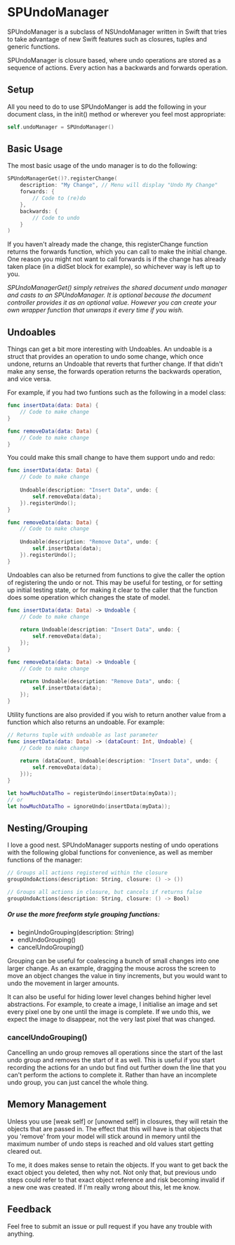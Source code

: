 # SPUndoManager

SPUndoManager is a subclass of NSUndoManager written in Swift that tries to take advantage of new Swift features such as closures, tuples and generic functions.

SPUndoManager is closure based, where undo operations are stored as a sequence of actions. Every action has a backwards and forwards operation.


## Setup

All you need to do to use SPUndoManger is add the following in your document class, in the init() method or wherever you feel most appropriate:

```swift
self.undoManager = SPUndoManager()
```


## Basic Usage

The most basic usage of the undo manager is to do the following:

```swift
SPUndoManagerGet()?.registerChange(
    description: "My Change", // Menu will display "Undo My Change" 
    forwards: {
        // Code to (re)do
    },
    backwards: {
        // Code to undo
    }
)
```

If you haven't already made the change, this registerChange function returns the forwards function, which you can call to make the initial change. One reason you might not want to call forwards is if the change has already taken place (in a didSet block for example), so whichever way is left up to you.

*SPUndoManagerGet() simply retreives the shared document undo manager and casts to an SPUndoManager. It is optional because the document controller provides it as an optional value. However you can create your own wrapper function that unwraps it every time if you wish.*


## Undoables

Things can get a bit more interesting with Undoables. An undoable is a struct that provides an operation to undo some change, which once undone, returns an Undoable that reverts that further change. If that didn't make any sense, the forwards operation returns the backwards operation, and vice versa.

For example, if you had two funtions such as the following in a model class: 

```swift
func insertData(data: Data) {
    // Code to make change
}

func removeData(data: Data) {
    // Code to make change
}
```

You could make this small change to have them support undo and redo:

```swift
func insertData(data: Data) {
    // Code to make change
    
    Undoable(description: "Insert Data", undo: {
        self.removeData(data);
    }).registerUndo();
}

func removeData(data: Data) {
    // Code to make change
    
    Undoable(description: "Remove Data", undo: {
        self.insertData(data);
    }).registerUndo();
}
```

Undoables can also be returned from functions to give the caller the option of registering the undo or not. This may be useful for testing, or for setting up initial testing state, or for making it clear to the caller that the function does some operation which changes the state of model.

```swift
func insertData(data: Data) -> Undoable {
    // Code to make change
    
    return Undoable(description: "Insert Data", undo: {
        self.removeData(data);
    });
}

func removeData(data: Data) -> Undoable {
    // Code to make change
    
    return Undoable(description: "Remove Data", undo: {
        self.insertData(data);
    });
}
```

Utility functions are also provided if you wish to return another value from a function which also returns an undoable. For example:

```swift
// Returns tuple with undoable as last parameter
func insertData(data: Data) -> (dataCount: Int, Undoable) {
    // Code to make change
    
    return (dataCount, Undoable(description: "Insert Data", undo: {
        self.removeData(data);
    }));
}

let howMuchDataTho = registerUndo(insertData(myData));
// or
let howMuchDataTho = ignoreUndo(insertData(myData));
```

## Nesting/Grouping

I love a good nest. SPUndoManager supports nesting of undo operations with the following global functions for convenience, as well as member functions of the manager: 

```swift
// Groups all actions registered within the closure
groupUndoActions(description: String, closure: () -> ())
```

```swift
// Groups all actions in closure, but cancels if returns false
groupUndoActions(description: String, closure: () -> Bool)
```



##### Or use the more freeform style grouping functions:
* beginUndoGrouping(description: String)
* endUndoGrouping()
* cancelUndoGrouping()


Grouping can be useful for coalescing a bunch of small changes into one larger change. As an example, dragging the mouse across the screen to move an object changes the value in tiny increments, but you would want to undo the movement in larger amounts.

It can also be useful for hiding lower level changes behind higher level abstractions. For example, to create a image, I initialise an image and set every pixel one by one until the image is complete. If we undo this, we expect the image to disappear, not the very last pixel that was changed.


### cancelUndoGrouping()

Cancelling an undo group removes all operations since the start of the last undo group and removes the start of it as well. This is useful if you start recording the actions for an undo but find out further down the line that you can't perform the actions to complete it. Rather than have an incomplete undo group, you can just cancel the whole thing.


## Memory Management

Unless you use [weak self] or [unowned self] in closures, they will retain the objects that are passed in. The effect that this will have is that objects that you 'remove' from your model will stick around in memory until the maximum number of undo steps is reached and old values start getting cleared out.

To me, it does makes sense to retain the objects. If you want to get back the exact object you deleted, then why not. Not only that, but previous undo steps could refer to that exact object reference and risk becoming invalid if a new one was created. If I'm really wrong about this, let me know. 


## Feedback

Feel free to submit an issue or pull request if you have any trouble with anything.
